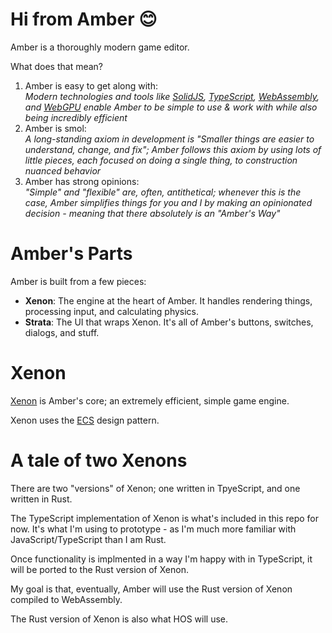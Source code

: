 # Hi from Amber 😊

Amber is a thoroughly modern game editor.

What does that mean?

1. Amber is easy to get along with:<br>
  _Modern technologies and tools like [SolidJS](https://www.solidjs.com/), [TypeScript](https://www.typescriptlang.org/), [WebAssembly](https://webassembly.org/), and [WebGPU](https://developer.mozilla.org/en-US/docs/Web/API/WebGPU_API) enable Amber to be simple to use & work with while also being incredibly efficient_
1. Amber is smol:<br>
  _A long-standing axiom in development is "Smaller things are easier to understand, change, and fix"; Amber follows this axiom by using lots of little pieces, each focused on doing a single thing, to construction nuanced behavior_
1. Amber has strong opinions:<br>
  _"Simple" and "flexible" are, often, antithetical; whenever this is the case, Amber simplifies things for you and I by making an opinionated decision - meaning that there absolutely is an "Amber's Way"_

# Amber's Parts

Amber is built from a few pieces:

* **Xenon**: The engine at the heart of Amber. It handles rendering things, processing input, and calculating physics.
* **Strata**: The UI that wraps Xenon. It's all of Amber's buttons, switches, dialogs, and stuff.

# Xenon

[Xenon](./src/lib/Xenon) is Amber's core; an extremely efficient, simple game engine.

Xenon uses the [ECS](https://en.wikipedia.org/wiki/Entity_component_system) design pattern.

# A tale of two Xenons

There are two "versions" of Xenon; one written in TpyeScript, and one written in Rust.

The TypeScript implementation of Xenon is what's included in this repo for now. It's what I'm using to prototype - as I'm much more familiar with JavaScript/TypeScript than I am Rust.

Once functionality is implmented in a way I'm happy with in TypeScript, it will be ported to the Rust version of Xenon.

My goal is that, eventually, Amber will use the Rust version of Xenon compiled to WebAssembly.

The Rust version of Xenon is also what HOS will use.